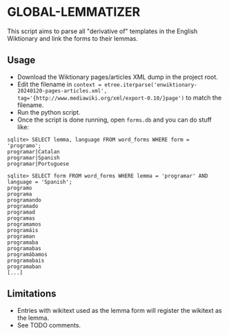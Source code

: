 # GLOBAL-LEMMATIZER

This script aims to parse all "derivative of" templates in the English Wiktionary and link the forms to their lemmas.

## Usage

- Download the Wiktionary pages/articles XML dump in the project root.
- Edit the filename in `context = etree.iterparse('enwiktionary-20240120-pages-articles.xml', tag='{http://www.mediawiki.org/xml/export-0.10/}page')` to match the filename.
- Run the python script.
- Once the script is done running, open `forms.db` and you can do stuff like:

```
sqlite> SELECT lemma, language FROM word_forms WHERE form = 'programo'; 
programar|Catalan
programar|Spanish
programar|Portuguese
```

```
sqlite> SELECT form FROM word_forms WHERE lemma = 'programar' AND language = 'Spanish';       
programo
programa
programando
programado
programad
programas
programamos
programáis
programan
programaba
programabas
programábamos
programabais
programaban
[...]
```

## Limitations

- Entries with wikitext used as the lemma form will register the wikitext as the lemma.
- See TODO comments.